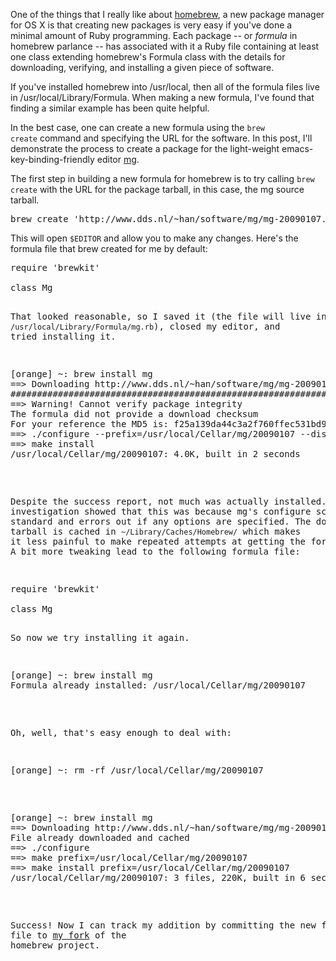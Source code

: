One of the things that I really like about <a href="http://github.com/mxcl/homebrew">homebrew</a>, a new package manager for OS X is that creating new packages is very easy if you've done a minimal amount of Ruby programming.
Each package -- or <em>formula</em> in homebrew parlance -- has associated with it a Ruby file containing at least one class extending homebrew's Formula class with the details for downloading, verifying, and installing a given piece of software.

If you've installed homebrew into /usr/local, then all of the formula files live in /usr/local/Library/Formula.  When making a new formula, I've found that finding a similar example has been quite helpful.

In the best case, one can create a new formula using the <code>brew create</code> command and specifying the URL for the software.  In this post, I'll demonstrate the process to create a package for the light-weight emacs-key-binding-friendly editor <a href="http://www.han.dds.nl/software/mg">mg</a>.  

<!--more-->

The first step in building a new formula for homebrew is to try calling <code>brew create</code> with the URL for the package tarball, in this case, the mg source tarball.

<pre lang="bash">
brew create 'http://www.dds.nl/~han/software/mg/mg-20090107.tar.gz'
</pre>

This will open <code>$EDITOR</code> and allow you to make any changes.  Here's the formula file that brew created for me by default:

<pre lang="ruby">
require 'brewkit'

class Mg <Formula
  url 'http://www.dds.nl/~han/software/mg/mg-20090107.tar.gz'
  homepage ''
  md5 ''

# depends_on 'cmake'                                                                                

  def install
    system "./configure", "--prefix=#{prefix}", "--disable-debug", "--disable-dependency-tracking"
#   system "cmake . #{std_cmake_parameters}"                                                        
    system "make install"
  end
end
</pre>

That looked reasonable, so I saved it (the file will live in <code>/usr/local/Library/Formula/mg.rb</code>), closed my editor, and tried installing it.

<pre lang="bash">
[orange] ~: brew install mg
==> Downloading http://www.dds.nl/~han/software/mg/mg-20090107.tar.gz
######################################################################## 100.0%
==> Warning! Cannot verify package integrity
The formula did not provide a download checksum
For your reference the MD5 is: f25a139da44c3a2f760ffec531bd996e
==> ./configure --prefix=/usr/local/Cellar/mg/20090107 --disable-debug --disable-dependency-tracking
==> make install
/usr/local/Cellar/mg/20090107: 4.0K, built in 2 seconds
</pre>

Despite the success report, not much was actually installed.  A little investigation showed that this was because mg's configure script is not standard and errors out if any options are specified.  The downloaded tarball  is cached in <code>~/Library/Caches/Homebrew/</code> which makes it less painful to make repeated attempts at getting the formula right.  A bit more tweaking lead to the following formula file:

<pre lang="ruby">
require 'brewkit'

class Mg <Formula
  url 'http://www.dds.nl/~han/software/mg/mg-20090107.tar.gz'
  homepage 'http://www.han.dds.nl/software/mg'
  md5 'f25a139da44c3a2f760ffec531bd996e'

  def install
    system "./configure"
    system "make prefix=#{prefix}"
    system "make install prefix=#{prefix}"
  end
end
</pre>

So now we try installing it again.

<pre lang="bash">
[orange] ~: brew install mg
Formula already installed: /usr/local/Cellar/mg/20090107
</pre>

Oh, well, that's easy enough to deal with:
<pre lang="bash">
[orange] ~: rm -rf /usr/local/Cellar/mg/20090107
</pre>

<pre lang="bash">
[orange] ~: brew install mg
==> Downloading http://www.dds.nl/~han/software/mg/mg-20090107.tar.gz
File already downloaded and cached
==> ./configure
==> make prefix=/usr/local/Cellar/mg/20090107
==> make install prefix=/usr/local/Cellar/mg/20090107
/usr/local/Cellar/mg/20090107: 3 files, 220K, built in 6 seconds
</pre>

Success!  Now I can track my addition by committing the new formula file to <a href="http://github.com/seth/homebrew">my fork</a> of the homebrew project.
